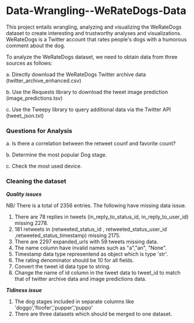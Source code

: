 # Data-Wrangling--WeRateDogs-Data
This project entails wrangling, analyzing and visualizing the WeRateDogs dataset to create interesting and trustworthy analyses and visualizations.  WeRateDogs is a Twitter account that rates people's dogs with a humorous comment about the dog. 

To analyze the WeRateDogs dataset, we need to obtain data from three sources as follows:

a. Directly download the WeRateDogs Twitter archive data (twitter_archive_enhanced.csv)

b. Use the Requests library to download the tweet image prediction (image_predictions.tsv)

c. Use the Tweepy library to query additional data via the Twitter API (tweet_json.txt)

### Questions for Analysis

a. Is there a correlation between the retweet counf and favorite count?

b. Determine the most popular Dog stage.

c. Check the most used device. 

### Cleaning the dataset

***Quality issues*** 

NB/ There is a total of 2356 entries. The following have missing data issue. 

1. There are 78 replies in tweets (in_reply_to_status_id, in_reply_to_user_id) missing 2278. 
2. 181 retweets in (retweeted_status_id , retweeted_status_user_id   ,retweeted_status_timestamp) missing 2175.
3. There are 2297 expanded_urls with 59 tweets missing data. 
4. The name column have invalid names such as "a","an", "None".
5. Timestamp data type representend as object which is type 'str'.
6. The rating denominator should be 10 for all fields. 
7. Convert the tweet id data type to string. 
8. Change the name of id column in the tweet data to tweet_id to match that of twitter archive data and image predictions data. 

***Tidiness issue***

1. The dog stages included in separate columns like 'doggo','floofer','pupper','puppo'
2. There are three datasets which should be merged to one dataset. 
